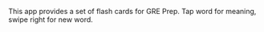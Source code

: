This app provides a set of flash cards for GRE Prep. Tap word for meaning, swipe right for new word.
